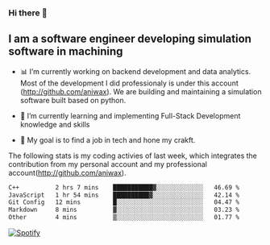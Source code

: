 ### Hi there 👋

## I am a software engineer developing simulation software in machining
- :bar_chart: I’m currently working on backend development and data analytics.
Most of the development I did professionaly is under this account (http://github.com/aniwax). We are building and maintaining a simulation software built based on python. 

- 🌱 I’m currently learning and implementing Full-Stack Development knowledge and skills
- :dart: My goal is to find a job in tech and hone my crakft.


<!--- [![shizzy's github stats](https://github-readme-stats.vercel.app/api?username=shirzartenwer)](https://github.com/anuraghazra/github-readme-stats) --->


The following stats is my coding activies of last week, which integrates the contribution from my personal account and my professional account(http://github.com/aniwax). 


 <!--START_SECTION:waka-->

```txt
C++          2 hrs 7 mins    ███████████▓░░░░░░░░░░░░░   46.69 %
JavaScript   1 hr 54 mins    ██████████▓░░░░░░░░░░░░░░   42.14 %
Git Config   12 mins         █░░░░░░░░░░░░░░░░░░░░░░░░   04.47 %
Markdown     8 mins          ▓░░░░░░░░░░░░░░░░░░░░░░░░   03.23 %
Other        4 mins          ▒░░░░░░░░░░░░░░░░░░░░░░░░   01.77 %
```

<!--END_SECTION:waka-->
[![Spotify](https://spotify-on-github-git-master.shirzartenwer.vercel.app/api/spotify)](https://open.spotify.com/user/21j6s322bjrhxlx67pyzkc4ki)
